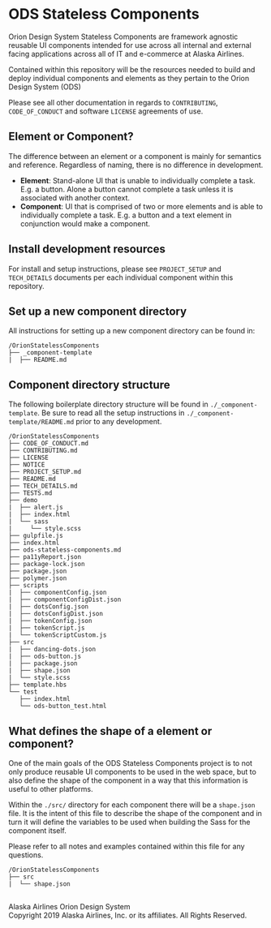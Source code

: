 # ODS Stateless Components

Orion Design System Stateless Components are framework agnostic reusable UI components intended for use across all internal and external facing applications across all of IT and e-commerce at Alaska Airlines.

Contained within this repository will be the resources needed to build and deploy individual components and elements as they pertain to the Orion Design System (ODS)

Please see all other documentation in regards to `CONTRIBUTING`, `CODE_OF_CONDUCT` and software `LICENSE` agreements of use.

## Element or Component?

The difference between an element or a component is mainly for semantics and reference. Regardless of naming, there is no difference in development.

* **Element**: Stand-alone UI that is unable to individually complete a task. E.g. a button. Alone a button cannot complete a task unless it is associated with another context.
* **Component**: UI that is comprised of two or more elements and is able to individually complete a task. E.g. a button and a text element in conjunction would make a component.

## Install development resources

For install and setup instructions, please see `PROJECT_SETUP` and `TECH_DETAILS` documents per each individual component within this repository.

## Set up a new component directory 

All instructions for setting up a new component directory can be found in:

```
/OrionStatelessComponents
├── _component-template
|  ├── README.md
```
## Component directory structure 

The following boilerplate directory structure will be found in `./_component-template`. Be sure to read all the setup instructions in `./_component-template/README.md` prior to any development. 

```
/OrionStatelessComponents
├── CODE_OF_CONDUCT.md
├── CONTRIBUTING.md
├── LICENSE
├── NOTICE
├── PROJECT_SETUP.md
├── README.md
├── TECH_DETAILS.md
├── TESTS.md
├── demo
|  ├── alert.js
|  ├── index.html
|  └── sass
|     └── style.scss
├── gulpfile.js
├── index.html
├── ods-stateless-components.md
├── pa11yReport.json
├── package-lock.json
├── package.json
├── polymer.json
├── scripts
|  ├── componentConfig.json
|  ├── componentConfigDist.json
|  ├── dotsConfig.json
|  ├── dotsConfigDist.json
|  ├── tokenConfig.json
|  ├── tokenScript.js
|  └── tokenScriptCustom.js
├── src
|  ├── dancing-dots.json
|  ├── ods-button.js
|  ├── package.json
|  ├── shape.json
|  └── style.scss
├── template.hbs
└── test
   ├── index.html
   └── ods-button_test.html
```

## What defines the shape of a element or component?

One of the main goals of the ODS Stateless Components project is to not only produce reusable UI components to be used in the web space, but to also define the shape of the component in a way that this information is useful to other platforms.

Within the `./src/` directory for each component there will be a `shape.json` file. It is the intent of this file to describe the shape of the component and in turn it will define the variables to be used when building the Sass for the component itself.

Please refer to all notes and examples contained within this file for any questions. 

```
/OrionStatelessComponents
├── src
|  └── shape.json
```

## 

Alaska Airlines Orion Design System<br>
Copyright 2019 Alaska Airlines, Inc. or its affiliates. All Rights Reserved.
